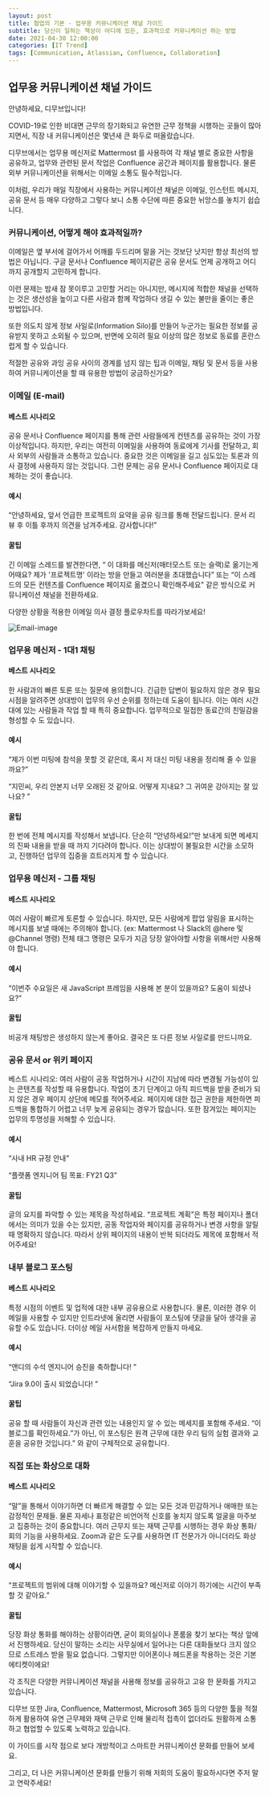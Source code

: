 ```yaml
---
layout: post
title: 협업의 기본 - 업무용 커뮤니케이션 채널 가이드
subtitle: 당신이 일하는 책상이 어디에 있든, 효과적으로 커뮤니케이션 하는 방법 
date: 2021-04-30 12:00:00
categories: [IT Trend]
tags: [Communication, Atlassian, Confluence, Collaboration]
---
```





## 업무용 커뮤니케이션 채널 가이드
 

안녕하세요, 디무브입니다!




COVID-19로 인한 비대면 근무의 장기화되고 유연한 근무 정책을 시행하는 곳들이 많아지면서, 직장 내 커뮤니케이션은 몇년새 큰 화두로 떠올랐습니다. 



디무브에서는 업무용 메신저로 Mattermost 를 사용하여 각 채널 별로 중요한 사항을 공유하고, 업무와 관련된 문서 작업은 Confluence 공간과 페이지를 활용합니다. 물론 외부 커뮤니케이션을 위해서는 이메일 소통도 필수적입니다. 




이처럼, 우리가 매일 직장에서 사용하는 커뮤니케이션 채널은 이메일, 인스턴트 메시지, 공유 문서 등 매우 다양하고 그렇다 보니 소통 수단에 따른 중요한 뉘앙스를 놓치기 쉽습니다. 


 

### 커뮤니케이션, 어떻게 해야 효과적일까? 
이메일은 옆 부서에 걸어가서 어깨를 두드리며 말을 거는 것보단 낫지만 항상 최선의 방법은 아닙니다. 구글 문서나 Confluence 페이지같은 공유 문서도 언제 공개하고 어디까지 공개할지 고민하게 합니다. 




이런 문제는 밤새 잠 못이루고 고민할 거리는 아니지만, 메시지에 적합한 채널을 선택하는 것은 생산성을 높이고 다른 사람과 함께 작업하다 생길 수 있는 불만을 줄이는 좋은 방법입니다. 




또한 의도치 않게 정보 사일로(Information Silo)를 만들어 누군가는 필요한 정보를 공유받지 못하고 소외될 수 있으며, 반면에 오히려 필요 이상의 많은 정보로 동료를 혼란스럽게 할 수 있습니다. 




적절한 공유와 과잉 공유 사이의 경계를 넘지 않는 팁과 이메일, 채팅 및 문서 등을 사용하여 커뮤니케이션을 할 때 유용한 방법이 궁금하신가요? 




### 이메일 (E-mail)

#### 베스트 시나리오 



공유 문서나 Confluence 페이지를 통해 관련 사람들에게 컨텐츠를 공유하는 것이 가장 이상적입니다. 하지만, 우리는 여전히 이메일을 사용하여 동료에게 기사를 전달하고, 회사 외부의 사람들과 소통하고 있습니다. 중요한 것은 이메일을 길고 심도있는 토론과 의사 결정에 사용하지 않는 것입니다. 그런 문제는 공유 문서나 Confluence 페이지로 대체하는 것이 좋습니다. 

#### 예시 



“안녕하세요, 앞서 언급한 프로젝트의 요약을 공유 링크를 통해 전달드립니다. 문서 리뷰 후 이틀 후까지 의견을 남겨주세요. 감사합니다!”  

#### 꿀팁 



긴 이메일 스레드를 발견한다면, “ 이 대화를 메신저(매터모스트 또는 슬랙)로 옮기는게 어때요? 
제가 '프로젝트명' 이라는 방을 만들고 여러분을 초대했습니다”  또는 “이 스레드의 모든 컨텐츠를 Confluence 페이지로 옮겼으니 확인해주세요” 같은 방식으로 커뮤니케이션 채널을 전환하세요. 




다양한 상황을 적용한 이메일 의사 결정 플로우차트를 따라가보세요! 


![Email-image](https://dmove-kr.github.io/assets/images/banners/email-flowchart_Kor.png)
 

### 업무용 메신저 - 1대1 채팅


#### 베스트 시나리오



한 사람과의 빠른 토론 또는 질문에 용의합니다. 긴급한 답변이 필요하지 않은 경우 필요 시점을 알려주면 상대방이 업무의 우선 순위를 정하는데 도움이 됩니다. 이는 여러 시간대에 있는 사람들과 작업 할 때 특히 중요합니다. 업무적으로 밀접한 동료간의 친밀감을 형성할 수 도 있습니다.  

#### 예시



“제가 이번 미팅에 참석을 못할 것 같은데, 혹시 저 대신 미팅 내용을 정리해 줄 수 있을까요?”



“지민씨, 우리 안본지 너무 오래된 것 같아요. 어떻게 지내요? 그 귀여운 강아지는 잘 있나요?  ”




#### 꿀팁



한 번에 전체 메시지를 작성해서 보냅니다. 단순히 “안녕하세요!”만 보내게 되면 메세지의 진짜 내용을 받을 때 까지 기다려야 합니다. 이는 상대방이 불필요한 시간을 소모하고, 진행하던 업무의 집중을 흐트러지게 할 수 있습니다. 

### 업무용 메신저 - 그룹 채팅



#### 베스트 시나리오




여러 사람이 빠르게 토론할 수 있습니다. 하지만, 모든 사람에게 팝업 알림을 표시하는 메시지를 보낼 때에는 주의해야 합니다. (ex: Mattermost 나 Slack의 @here 및 @Channel 명령) 전체 태그 명령은 모두가 지금 당장 알아야할 사항을 위해서만 사용해야 합니다. 




#### 예시



“이번주 수요일은 새 JavaScript 프레임을 사용해 본 분이 있을까요? 도움이 되셨나요?” 

#### 꿀팁



비공개 채팅방은 생성하지 않는게 좋아요. 결국은 또 다른 정보 사일로를 만드니까요. 

### 공유 문서 or 위키 페이지
베스트 시나리오: 여러 사람이 공동 작업하거나 시간이 지남에 따라 변경될 가능성이 있는 콘텐츠를 작성할 때 유용합니다. 작업이 초기 단계이고 아직 피드백을 받을 준비가 되지 않은 경우 페이지 상단에 메모를 적어주세요. 페이지에 대한 접근 권한을 제한하면 피드백을 통합하기 어렵고 너무 늦게 공유되는 경우가 많습니다. 또한 잠겨있는 페이지는 업무의 투명성을 저해할 수 있습니다. 



#### 예시

“사내 HR 규정 안내”

“플랫폼 엔지니어 팀 목표: FY21 Q3”

#### 꿀팁



글의 요지를 파악할 수 있는 제목을 작성하세요. “프로젝트 계획”은 특정 페이지나 폴더에서는 의미가 있을 수는 있지만, 공동 작업자와 페이지를 공유하거나 변경 사항을 알릴 때 명확하지 않습니다. 따라서 상위 페이지의 내용이 반복 되더라도 제목에 포함해서 적어주세요! 




### 내부 블로그 포스팅




#### 베스트 시나리오




특정 시점의 이벤트 및 업적에 대한 내부 공유용으로 사용합니다. 물론, 이러한 경우 이메일을 사용할 수 있지만 인트라넷에 올리면 사람들이 포스팅에 댓글을 달아 생각을 공유할 수도 있습니다. 더이상 메일 사서함을 복잡하게 만들지 마세요. 




#### 예시

“앤디의 수석 엔지니어 승진을 축하합니다! ”


“Jira 9.0이 출시 되었습니다! ”



#### 꿀팁




공유 할 때 사람들이 자신과 관련 있는 내용인지 알 수 있는 메세지를 포함해 주세요. “이 블로그를 확인하세요.”가 아닌, 이 포스팅은 원격 근무에 대한 우리 팀의 실험 결과와 교훈을 공유한 것입니다.” 와 같이 구체적으로 공유합니다.   




### 직접 또는 화상으로 대화



#### 베스트 시나리오



“말”을 통해서 이야기하면 더 빠르게 해결할 수 있는 모든 것과 민감하거나 애매한 또는 감정적인 문제들. 물론 자세나 표정같은 비언어적 신호를 놓치지 않도록 얼굴을 마주보고 집중하는 것이 중요합니다. 여러 근무지 또는 재택 근무를 시행하는 경우 화상 통화/회의 기능을 사용하세요. Zoom과 같은 도구를 사용하면 IT 전문가가 아니더라도 화상 채팅을 쉽게 시작할 수 있습니다. 



#### 예시



“프로젝트의 범위에 대해 이야기할 수 있을까요? 메신저로 이야기 하기에는 시간이 부족할 것 같아요.”



#### 꿀팁



당장 화상 통화를 해야하는 상황이라면, 굳이 회의실이나 폰룸을 찾기 보다는 책상 앞에서 진행하세요. 당신이 말하는 소리는 사무실에서 일어나는 다른 대화들보다 크지 않으므로 스트레스 받을 필요 없습니다. 그렇지만 이어폰이나 헤드폰을 착용하는 것은 기본 에티켓이에요! 




<p></p>

각 조직은 다양한 커뮤니케이션 채널을 사용해 정보를 공유하고 고유 한 문화를 가지고 있습니다. 




디무브 또한 Jira, Confluence, Mattermost, Microsoft 365 등의 다양한 툴을 적절하게 활용하여 유연 근무제와 재택 근무로 인해 물리적 접촉이 없더라도 원활하게 소통하고 협업할 수 있도록 노력하고 있습니다. 




이 가이드를 시작 점으로 보다 개방적이고 스마트한 커뮤니케이션 문화를 만들어 보세요. 




그리고, 더 나은 커뮤니케이션 문화를 만들기 위해 저희의 도움이 필요하시다면 주저 말고 연락주세요! 
